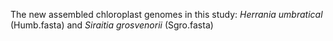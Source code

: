 The new assembled chloroplast genomes in this study: *Herrania umbratical* (Humb.fasta) and *Siraitia grosvenorii* (Sgro.fasta)
